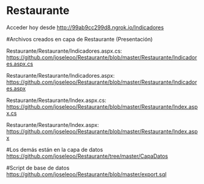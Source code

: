 # Restaurante
Acceder hoy desde http://99ab9cc299d8.ngrok.io/Indicadores

#Archivos creados en capa de Restaurante (Presentación)

Restaurante/Restaurante/Indicadores.aspx.cs:
https://github.com/joseleoo/Restaurante/blob/master/Restaurante/Indicadores.aspx.cs

Restaurante/Restaurante/Indicadores.aspx:
https://github.com/joseleoo/Restaurante/blob/master/Restaurante/Indicadores.aspx

Restaurante/Restaurante/Index.aspx.cs:
https://github.com/joseleoo/Restaurante/blob/master/Restaurante/Index.aspx.cs

Restaurante/Restaurante/Index.aspx:
https://github.com/joseleoo/Restaurante/blob/master/Restaurante/Index.aspx

#Los demás están en la capa de datos 
https://github.com/joseleoo/Restaurante/tree/master/CapaDatos

#Script de base de datos
https://github.com/joseleoo/Restaurante/blob/master/export.sql
